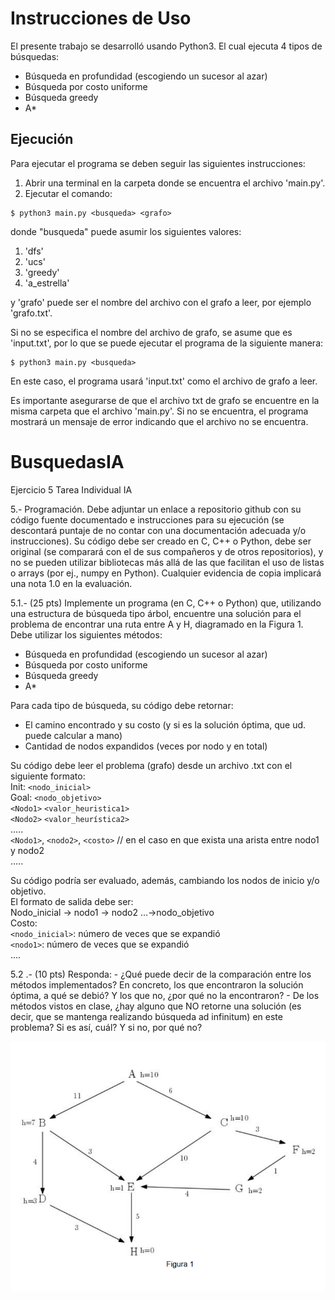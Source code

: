 # Instrucciones de Uso  

El presente trabajo se desarrolló usando Python3. El cual ejecuta 4 tipos de búsquedas:
- Búsqueda en profundidad (escogiendo un sucesor al azar)
- Búsqueda por costo uniforme
- Búsqueda greedy
- A*
## Ejecución
Para ejecutar el programa se deben seguir las siguientes instrucciones:  
1. Abrir una terminal en la carpeta donde se encuentra el archivo 'main.py'.
2. Ejecutar el comando:

```console
$ python3 main.py <busqueda> <grafo>
```
donde "busqueda" puede asumir los siguientes valores:
1. 'dfs'
2. 'ucs'
3. 'greedy'
4. 'a_estrella'

y 'grafo' puede ser el nombre del archivo con el grafo a leer, por ejemplo 'grafo.txt'.

Si no se especifica el nombre del archivo de grafo, se asume que es 'input.txt', por lo que se puede ejecutar el programa de la siguiente manera:

```console
$ python3 main.py <busqueda> 
```
En este caso, el programa usará 'input.txt' como el archivo de grafo a leer.

Es importante asegurarse de que el archivo txt de grafo se encuentre en la misma carpeta que el archivo 'main.py'. Si no se encuentra, el programa mostrará un mensaje de error indicando que el archivo no se encuentra. 

# BusquedasIA
Ejercicio 5 Tarea Individual IA

5.- Programación. Debe adjuntar un enlace a repositorio github con su código fuente documentado e instrucciones para su ejecución (se descontará puntaje de no contar con una documentación adecuada y/o instrucciones). Su código debe ser creado en C, C++ o Python, debe ser original (se comparará con el de sus compañeros y de otros repositorios), y no se pueden utilizar bibliotecas más allá de las que facilitan el uso de listas o arrays (por ej., numpy en Python). Cualquier evidencia de copia implicará una nota 1.0 en la evaluación.
 
5.1.- (25 pts) Implemente un programa (en C, C++ o Python) que, utilizando una estructura de búsqueda tipo árbol, encuentre una solución para el problema de encontrar una ruta entre A y H, diagramado en la Figura 1. Debe utilizar los siguientes métodos: 
- Búsqueda en profundidad (escogiendo un sucesor al azar) 
- Búsqueda por costo uniforme
- Búsqueda greedy 
- A*

Para cada tipo de búsqueda, su código debe retornar:
- El camino encontrado y su costo (y si es la solución óptima, que ud. puede calcular a mano) 
- Cantidad de nodos expandidos (veces por nodo y en total) 

Su código debe leer el problema (grafo) desde un archivo .txt con el siguiente formato:   
Init: `<nodo_inicial>`  
Goal: `<nodo_objetivo>`  
`<Nodo1>` `<valor_heuristica1>`  
`<Nodo2>` `<valor_heurística2>`  
…..  
`<Nodo1>`, `<nodo2>`, `<costo>` // en el caso en que exista una arista entre nodo1 y nodo2  
…..  
  
Su código podría ser evaluado, además, cambiando los nodos de inicio y/o objetivo.   
El formato de salida debe ser:   
Nodo_inicial → nodo1 → nodo2 …->nodo_objetivo   
Costo: <costo>  
`<nodo_inicial>`: número de veces que se expandió  
`<nodo1>`: número de veces que se expandió  
….   
  
5.2 .- (10 pts) Responda: - ¿Qué puede decir de la comparación entre los métodos implementados? En concreto, los que encontraron la solución óptima, a qué se debió? Y los que no, ¿por qué no la encontraron? - De los métodos vistos en clase, ¿hay alguno que NO retorne una solución (es decir, que se mantenga realizando búsqueda ad infinitum) en este problema? Si es así, cuál? Y si no, por qué no?

<img src="/imagen_grafo.png" alt="texto alternativo">